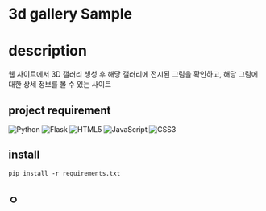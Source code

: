 # 3d gallery Sample

# description
웹 사이트에서 3D 갤러리 생성 후 해당 갤러리에 전시된 그림을 확인하고, 해당 그림에 대한 상세 정보를 볼 수 있는 사이트

## project requirement
![Python](https://img.shields.io/badge/python-3670A0?style=for-the-badge&logo=python&logoColor=ffdd54)
![Flask](https://img.shields.io/badge/flask-%23000.svg?style=for-the-badge&logo=flask&logoColor=white)
![HTML5](https://img.shields.io/badge/html5-%23E34F26.svg?style=for-the-badge&logo=html5&logoColor=white)
![JavaScript](https://img.shields.io/badge/javascript-%23323330.svg?style=for-the-badge&logo=javascript&logoColor=%23F7DF1E)
![CSS3](https://img.shields.io/badge/css3-%231572B6.svg?style=for-the-badge&logo=css3&logoColor=white)

## install
```commandline
pip install -r requirements.txt
```

## ㅇ